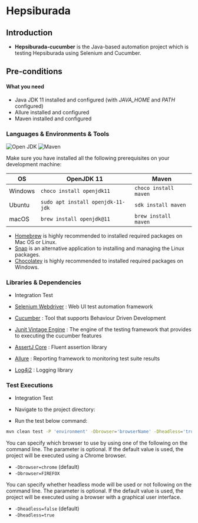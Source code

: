 # Hepsiburada

## Introduction


- **Hepsiburada-cucumber** is the Java-based automation project which is testing Hepsiburada using Selenium and Cucumber.

## Pre-conditions

#### What you need

- Java JDK 11 installed and configured (with _JAVA_HOME_ and _PATH_ configured)
- Allure installed and configured
- Maven installed and configured
### Languages & Environments & Tools

![Open JDK](https://img.shields.io/github/v/tag/openjdk/jdk11u?color=%23ff9800&label=openjdk%2011&logo=java&logoColor=%23ff9800&style=for-the-badge) ![Maven](https://img.shields.io/github/v/tag/apache/maven?color=ff5733&label=apache&logo=apache&logoColor=ff5733&style=for-the-badge)

Make sure you have installed all the following prerequisites on your development machine:

| OS      | OpenJDK 11                        | Maven                 |
| ------- | --------------------------------- | --------------------- |
| Windows | `choco install openjdk11`         | `choco install maven` | 
| Ubuntu  | `sudo apt install openjdk-11-jdk` | `sdk install maven`   | 
| macOS   | `brew install openjdk@11`         | `brew install maven`  | 

- [Homebrew](https://brew.sh) is highly recommended to installed required packages on Mac OS or Linux.
- [Snap](https://snapcraft.io/store) is an alternative application to installing and managing the Linux packages.
- [Chocolatey](https://chocolatey.org) is highly recommended to installed required packages on Windows.

### Libraries & Dependencies

- Integration Test

- [Selenium Webdriver](https://selenium.dev) : Web UI test automation framework
- [Cucumber](https://cucumber.io) : Tool that supports Behaviour Driven Development
- [Junit Vintage Engine](https://junit.org/junit5) : The engine of the testing framework that provides to executing the cucumber features
- [AssertJ Core](https://assertj.github.io/doc) : Fluent assertion library
- [Allure](https://docs.qameta.io/allure) : Reporting framework to monitoring test suite results
- [Log4j2](https://logging.apache.org/log4j/2.x) : Logging library

### Test Executions

- Integration Test

- Navigate to the project directory:

- Run the test below command:

```sh
mvn clean test -P 'environment' -Dbrowser='browserName' -Dheadless='true or false'
```

You can specify which browser to use by using one of the following on the command line. The parameter is optional. If the default value is used, the project will be executed using a Chrome browser.

- `-Dbrowser=chrome` (default)
- `-Dbrowser=FIREFOX`

You can specify whether headless mode will be used or not following on the command line. The parameter is optional. If the default value is used, the project will be executed using a browser with a graphical user interface.

- `-Dheadless=false` (default)
- `-Dheadless=true`

